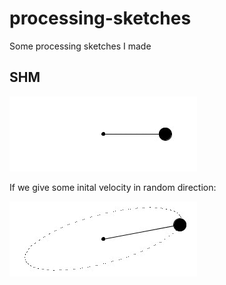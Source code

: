 # processing-sketches
Some processing sketches I made

## SHM
![shm1](demo/shm1.gif)

If we give some inital velocity in random direction:

![shm2](demo/shm2.gif)
